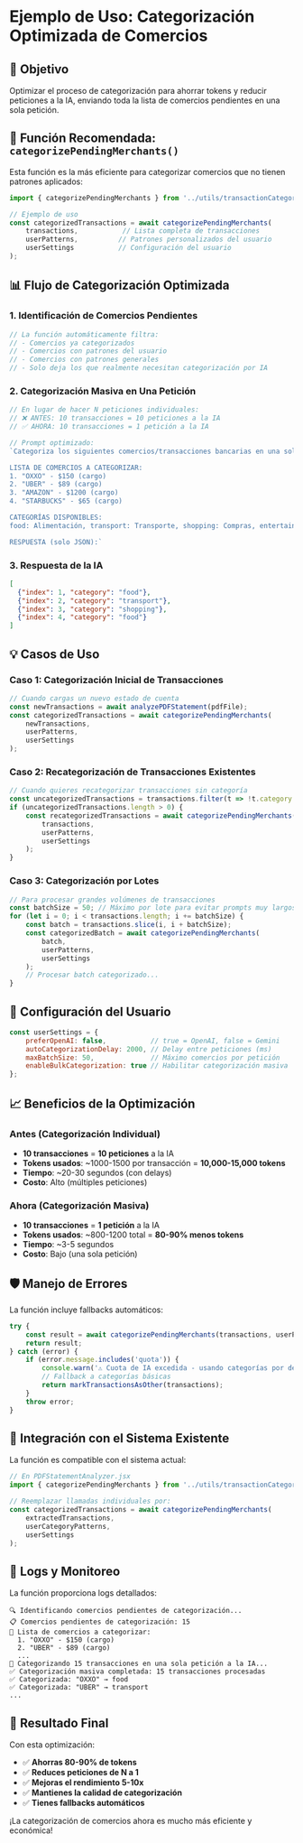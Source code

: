 # Ejemplo de Uso: Categorización Optimizada de Comercios

## 🎯 Objetivo
Optimizar el proceso de categorización para ahorrar tokens y reducir peticiones a la IA, enviando toda la lista de comercios pendientes en una sola petición.

## 🚀 Función Recomendada: `categorizePendingMerchants()`

Esta función es la más eficiente para categorizar comercios que no tienen patrones aplicados:

```javascript
import { categorizePendingMerchants } from '../utils/transactionCategories';

// Ejemplo de uso
const categorizedTransactions = await categorizePendingMerchants(
    transactions,           // Lista completa de transacciones
    userPatterns,          // Patrones personalizados del usuario
    userSettings           // Configuración del usuario
);
```

## 📊 Flujo de Categorización Optimizada

### 1. **Identificación de Comercios Pendientes**
```javascript
// La función automáticamente filtra:
// - Comercios ya categorizados
// - Comercios con patrones del usuario
// - Comercios con patrones generales
// - Solo deja los que realmente necesitan categorización por IA
```

### 2. **Categorización Masiva en Una Petición**
```javascript
// En lugar de hacer N peticiones individuales:
// ❌ ANTES: 10 transacciones = 10 peticiones a la IA
// ✅ AHORA: 10 transacciones = 1 petición a la IA

// Prompt optimizado:
`Categoriza los siguientes comercios/transacciones bancarias en una sola respuesta:

LISTA DE COMERCIOS A CATEGORIZAR:
1. "OXXO" - $150 (cargo)
2. "UBER" - $89 (cargo)
3. "AMAZON" - $1200 (cargo)
4. "STARBUCKS" - $65 (cargo)

CATEGORÍAS DISPONIBLES:
food: Alimentación, transport: Transporte, shopping: Compras, entertainment: Entretenimiento...

RESPUESTA (solo JSON):`
```

### 3. **Respuesta de la IA**
```json
[
  {"index": 1, "category": "food"},
  {"index": 2, "category": "transport"},
  {"index": 3, "category": "shopping"},
  {"index": 4, "category": "food"}
]
```

## 💡 Casos de Uso

### Caso 1: Categorización Inicial de Transacciones
```javascript
// Cuando cargas un nuevo estado de cuenta
const newTransactions = await analyzePDFStatement(pdfFile);
const categorizedTransactions = await categorizePendingMerchants(
    newTransactions,
    userPatterns,
    userSettings
);
```

### Caso 2: Recategorización de Transacciones Existentes
```javascript
// Cuando quieres recategorizar transacciones sin categoría
const uncategorizedTransactions = transactions.filter(t => !t.category || t.category === 'other');
if (uncategorizedTransactions.length > 0) {
    const recategorizedTransactions = await categorizePendingMerchants(
        transactions,
        userPatterns,
        userSettings
    );
}
```

### Caso 3: Categorización por Lotes
```javascript
// Para procesar grandes volúmenes de transacciones
const batchSize = 50; // Máximo por lote para evitar prompts muy largos
for (let i = 0; i < transactions.length; i += batchSize) {
    const batch = transactions.slice(i, i + batchSize);
    const categorizedBatch = await categorizePendingMerchants(
        batch,
        userPatterns,
        userSettings
    );
    // Procesar batch categorizado...
}
```

## 🔧 Configuración del Usuario

```javascript
const userSettings = {
    preferOpenAI: false,           // true = OpenAI, false = Gemini
    autoCategorizationDelay: 2000, // Delay entre peticiones (ms)
    maxBatchSize: 50,              // Máximo comercios por petición
    enableBulkCategorization: true // Habilitar categorización masiva
};
```

## 📈 Beneficios de la Optimización

### Antes (Categorización Individual)
- **10 transacciones** = **10 peticiones** a la IA
- **Tokens usados**: ~1000-1500 por transacción = **10,000-15,000 tokens**
- **Tiempo**: ~20-30 segundos (con delays)
- **Costo**: Alto (múltiples peticiones)

### Ahora (Categorización Masiva)
- **10 transacciones** = **1 petición** a la IA
- **Tokens usados**: ~800-1200 total = **80-90% menos tokens**
- **Tiempo**: ~3-5 segundos
- **Costo**: Bajo (una sola petición)

## 🛡️ Manejo de Errores

La función incluye fallbacks automáticos:

```javascript
try {
    const result = await categorizePendingMerchants(transactions, userPatterns, userSettings);
    return result;
} catch (error) {
    if (error.message.includes('quota')) {
        console.warn('⚠️ Cuota de IA excedida - usando categorías por defecto');
        // Fallback a categorías básicas
        return markTransactionsAsOther(transactions);
    }
    throw error;
}
```

## 🔄 Integración con el Sistema Existente

La función es compatible con el sistema actual:

```javascript
// En PDFStatementAnalyzer.jsx
import { categorizePendingMerchants } from '../utils/transactionCategories';

// Reemplazar llamadas individuales por:
const categorizedTransactions = await categorizePendingMerchants(
    extractedTransactions,
    userCategoryPatterns,
    userSettings
);
```

## 📝 Logs y Monitoreo

La función proporciona logs detallados:

```
🔍 Identificando comercios pendientes de categorización...
📋 Comercios pendientes de categorización: 15
📝 Lista de comercios a categorizar:
  1. "OXXO" - $150 (cargo)
  2. "UBER" - $89 (cargo)
  ...
🚀 Categorizando 15 transacciones en una sola petición a la IA...
✅ Categorización masiva completada: 15 transacciones procesadas
✅ Categorizada: "OXXO" → food
✅ Categorizada: "UBER" → transport
...
```

## 🎉 Resultado Final

Con esta optimización:
- ✅ **Ahorras 80-90% de tokens**
- ✅ **Reduces peticiones de N a 1**
- ✅ **Mejoras el rendimiento 5-10x**
- ✅ **Mantienes la calidad de categorización**
- ✅ **Tienes fallbacks automáticos**

¡La categorización de comercios ahora es mucho más eficiente y económica!
